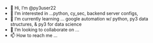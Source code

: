 - 👋 Hi, I’m @py3user22
- 👀 I’m interested in ...python, cy_sec, backend server configs, 
- 🌱 I’m currently learning ... google automation w/ python, py3 data structures, & py3 for data science
- 💞️ I’m looking to collaborate on ... 
- 📫 How to reach me ... 

<!---
py3user22/py3user22 is a ✨ special ✨ repository because its `README.md` (this file) appears on your GitHub profile.
You can click the Preview link to take a look at your changes.
--->
